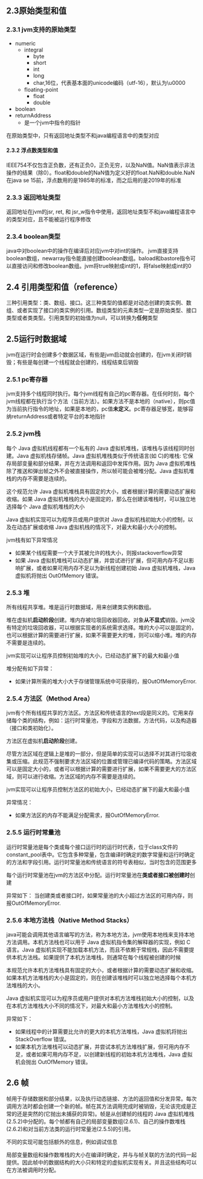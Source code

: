 ## 2.3原始类型和值
### 2.3.1 jvm支持的原始类型
   - numeric
     - integral
        - byte
        - short
        - int
        - long
        - char,16位，代表基本面的unicode编码（utf-16），默认为\u0000
     - floating-point
       - float
       - double
   - boolean
   - returnAddress
     - 是一个jvm中指令的指针
  
  在原始类型中，只有返回地址类型不和java编程语言中的类型对应
  
#### 2.3.2 浮点数类型和值
IEEE754不仅包含正负数，还有正负0，正负无穷，以及NaN值。NaN值表示非法操作的结果（除0）。float和double的NaN值为定义好的float.NaN和double.NaN
在java se 15前，浮点数用的是1985年的标准，而之后用的是2019年的标准

### 2.3.3 返回地址类型
返回地址在jvm的jsr, ret, 和 jsr_w指令中使用，返回地址类型不和java编程语言中的类型对应，且不能被运行程序修改

### 2.3.4 boolean类型
java中对boolean中的操作在编译后对应jvm中对int的操作。
jvm直接支持boolean数组，newarray指令能直接创建boolean数组。baload和bastore指令可以直接访问和修改boolean数组。jvm将true映射成int的1，将false映射成int的0


## 2.4 引用类型和值（reference）
三种引用类型：类、数组、接口。这三种类型的值都是对动态创建的类实例、数组、或者实现了接口的类实例的引用。数组类型的元素类型一定是原始类型、接口类型或者类类型。引用类型的初始值为null，可以转换为**任何**类型

## 2.5运行时数据域
jvm在运行时会创建多个数据区域，有些是jvm启动就会创建的，在jvm关闭时销毁；有些是每创建一个线程就会创建的，线程结束后销毁

### 2.5.1 pc寄存器
jvm支持多个线程同时执行。每个jvm线程有自己的pc寄存器。在任何时刻，每个jvm线程都在执行当个方法（当前方法）。如果方法不是本地的（native），则pc值为当前执行指令的地址，如果是本地的，pc值**未定义**。pc寄存器足够宽，能够容纳returnAddress或者特定平台的本地指针

### 2.5.2 jvm栈
每个 Java 虚拟机线程都有一个私有的 Java 虚拟机堆栈，该堆栈与该线程同时创建。Java 虚拟机栈存储帧。Java 虚拟机堆栈类似于传统语言(如 C)的堆栈: 它保存局部变量和部分结果，并在方法调用和返回中发挥作用。因为 Java 虚拟机堆栈除了推送和弹出帧之外不会被直接操作，所以帧可能会被堆分配。Java 虚拟机堆栈的内存不需要是连续的。

这个规范允许 Java 虚拟机堆栈具有固定的大小，或者根据计算的需要动态扩展和收缩。如果 Java 虚拟机堆栈的大小是固定的，那么在创建该堆栈时，可以独立地选择每个 Java 虚拟机堆栈的大小

Java 虚拟机实现可以为程序员或用户提供对 Java 虚拟机栈初始大小的控制，以及在动态扩展或收缩 Java 虚拟机栈的情况下，对最大和最小大小的控制。

jvm栈有如下异常情况
- 如果某个线程需要一个大于其被允许的栈大小，则报stackoverflow异常
- 如果 Java 虚拟机堆栈可以动态扩展，并尝试进行扩展，但可用内存不足以影响扩展，或者如果可用内存不足以为新线程创建初始 Java 虚拟机堆栈，Java 虚拟机将抛出 OutOfMemory 错误。
  
### 2.5.3 堆
所有线程共享堆。堆是运行时数据域，用来创建类实例和数组。

堆在虚拟机**启动阶段**创建。堆内存被垃圾回收器回收。对象**从不显式**销毁。jvm没有特定的垃圾回收器，可以根据实现者的系统需求选择。堆的大小可以是固定的，也可以根据计算的需要进行扩展，如果不需要更大的堆，则可以缩小堆。堆的内存不需要是连续的。

jvm实现可以让程序员控制初始堆的大小，已经动态扩展下的最大和最小值

堆分配有如下异常：
- 如果计算所需的堆大小大于存储管理系统中可获得的，报OutOfMemoryError.

### 2.5.4 方法区（Method Area）
jvm有个所有线程共享的方法区。方法区和传统语言的text段是同义的。它用来存储每个类的结构，例如：运行时常量池，字段和方法数据，方法代码，以及构造器（接口和类初始化）。

方法区在虚拟机**启动阶段**创建。

尽管方法区域在逻辑上是堆的一部分，但是简单的实现可以选择不对其进行垃圾收集或压缩。此规范不强制要求方法区域的位置或管理已编译代码的策略。方法区域可以是固定大小的，或者可以根据计算的需要进行扩展，如果不需要更大的方法区域，则可以进行收缩。方法区域的内存不需要是连续的。

jvm实现可以让程序员控制方法区的初始大小，已经动态扩展下的最大和最小值

异常情况：
- 如果方法区的内存不能满足分配需求，报OutOfMemoryError.

### 2.5.5 运行时常量池
运行时常量池是每个类或每个接口运行时的运行时代表，位于class文件的constant_pool表中。它包含多种常量，包含编译时确定的数字常量和运行时确定的方法和字段引用。运行时常量池和传统语言的符号表相似，当时包含的范围更多

每个运行时常量池在jvm的方法区中分配。运行时常量池在**类或者接口被创建时**创建

异常如下：
当创建类或者接口时，如果常量池的大小超过方法区的可用内存，则报OutOfMemoryError.

### 2.5.6 本地方法栈（Native Method Stacks）
java可能会调用其他语言编写的方法，称为本地方法，jvm使用本地栈来支持本地方法调用。本机方法栈也可以用于 Java 虚拟机指令集的解释器的实现，例如 C 语言。Java 虚拟机实现不能加载本机方法，而且不依赖于常规栈，因此不需要提供本机方法栈。如果提供了本机方法堆栈，则通常在每个线程被创建的时候

本规范允许本机方法堆栈具有固定的大小，或者根据计算的需要动态扩展和收缩。如果本机方法堆栈的大小是固定的，则在创建该堆栈时可以独立地选择每个本机方法堆栈的大小。

Java 虚拟机实现可以为程序员或用户提供对本机方法堆栈初始大小的控制，以及在本机方法堆栈大小不同的情况下，对最大和最小方法堆栈大小的控制。

异常如下：
- 如果线程中的计算需要比允许的更大的本机方法堆栈，Java 虚拟机将抛出 StackOverflow 错误。
- 如果本机方法堆栈可以动态扩展，并尝试本机方法堆栈扩展，但可用内存不足，或者如果可用内存不足，以创建新线程的初始本机方法堆栈，Java 虚拟机会抛出 OutOfMemory 错误。


## 2.6 帧
帧用于存储数据和部分结果，以及执行动态链接、方法的返回值和分发异常。每次调用方法时都会创建一个新的帧。帧在其方法调用完成时被销毁，无论该完成是正常的还是突然的(它抛出未捕获的异常)。帧是从创建帧的线程的 Java 虚拟机堆栈(2.5.2)中分配的。每个帧都有自己的局部变量数组(2.6.1)、自己的操作数堆栈(2.6.2)和对当前方法类的运行时常量池(2.5.5)的引用。

不同的实现可能包括额外的信息，例如调试信息

局部变量数组和操作数堆栈的大小在编译时确定，并与与帧关联的方法的代码一起提供。因此帧中的数据结构的大小只和特定的虚拟机实现有关。并且这些结构可以在方法被调用时分配。